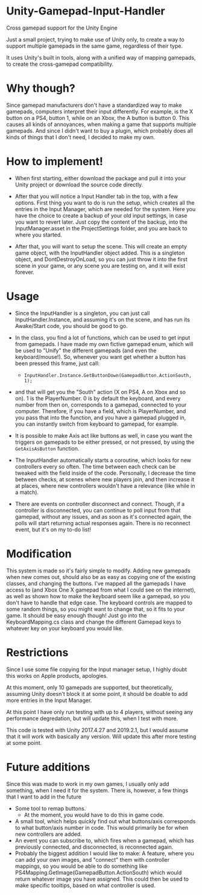 # Unity-Gamepad-Input-Handler
Cross gamepad support for the Unity Engine

Just a small project, trying to make use of Unity only, to create a way to support multiple gamepads in the same game, regardless of their type.

It uses Unity's built in tools, along with a unified way of mapping gamepads, to create the cross-gamepad compatibility.

# Why though?

Since gamepad manufacturers don't have a standardized way to make gamepads, computers interpret their input differently. For example, is the X button on a PS4, button 1, while on an Xbox, the A button is button 0. This causes all kinds of annoyances, when making a game that supports multiple gamepads. And since I didn't want to buy a plugin, which probably does all kinds of things that I don't need, I decided to make my own.

# How to implement!

- When first starting, either download the package and pull it into your Unity project or download the source code directly. 

- After that you will notice a Input Handler tab in the top, with a few options. First thing you want to do is run the setup, which creates all the entries in the Input Manager, which are needed for the system. Here you have the choice to create a backup of your old input settings, in case you want to revert later. Just copy the content of the backup, into the InputManager.asset in the ProjectSettings folder, and you are back to where you started.

- After that, you will want to setup the scene. This will create an empty game object, with the InputHandler object added. This is a singleton object, and DontDestroyOnLoad, so you can just throw it into the first scene in your game, or any scene you are testing on, and it will exist forever. 


# Usage
- Since the InputHandler is a singleton, you can just call InputHandler.Instance, and assuming it's on the scene, and has run its Awake/Start code, you should be good to go.

- In the class, you find a lot of functions, which can be used to get input from gamepads. I have made my own fictive gamepad enum, which will be used to "Unify" the different gamepads (and even the keyboard/mouse!). So, whenever you want get whether a button has been pressed this frame, just call: 
  - `InputHandler.Instance.GetButtonDown(GamepadButton.ActionSouth, 1);` 

- and that will get you the "South" action (X on PS4, A on Xbox and so on). 1 is the PlayerNumber. 0 is by default the keyboard, and every number from then on, corresponds to a gamepad, connected to your computer. Therefore, if you have a field, which is PlayerNumber, and you pass that into the function, and you have a gamepad plugged in, you can instantly switch from keyboard to gamepad, for example.

- It is possible to make Axis act like buttons as well, in case you want the triggers on gamepads to be either pressed, or not pressed, by using the `GetAxisAsButton` function.

- The InputHandler automatically starts a coroutine, which looks for new controllers every so often. The time between each check can be tweaked with the field inside of the code. Personally, I decrease the time between checks, at scenes where new players join, and then increase it at places, where new controllers wouldn't have a relevance (like while in a match).
- There are events on controller disconnect and connect. Though, if a controller is disconnected, you can continue to poll input from that gamepad, without any issues, and as soon as it's connected again, the polls will start returning actual responses again. There is no reconnect event, but it's on my to-do list!

# Modification
This system is made so it's fairly simple to modify. Adding new gamepads when new comes out, should also be as easy as copying one of the existing classes, and changing the buttons. I've mapped all the gamepads I have access to (and Xbox One X gamepad from what I could see on the internet), as well as shown how to make the keyboard seem like a gamepad, so you don't have to handle that edge case. The keyboard controls are mapped to some random things, so you might want to change that, so it fits to your game. It should be easy enough though! Just go into the KeyboardMapping.cs class and change the different Gamepad keys to whatever key on your keyboard you would like. 

# Restrictions
Since I use some file copying for the Input manager setup, I highly doubt this works on Apple products, apologies.

At this moment, only 10 gamepads are supported, but theoretically, assuming Unity doesn't block it at some point, it should be doable to add more entries in the Input Manager.

At this point I have only run testing with up to 4 players, without seeing any performance degredation, but will update this, when I test with more.

This code is tested with Unity 2017.4.27 and 2019.2.1, but I would assume that it will work with basically any version. Will update this after more testing at some point.

# Future additions
Since this was made to work in my own games, I usually only add something, when I need it for the system. There is, however, a few things that I want to add in the future
- Some tool to remap buttons.
  - At the moment, you would have to do this in game code.
- A small tool, which helps quickly find out what buttons/axis corresponds to what button/axis number in code. This would primarily be for when new controllers are added.
- An event you can subscribe to, which fires when a gamepad, which has previously connected, and disconnected, is reconnected again.
- Probably the biggest addition I would like to make: A feature, where you can add your own images, and "connect" them with controller mappings, so you would be able to do something like PS4Mapping.GetImage(GamepadButton.ActionSouth) which would return whatever image you have assigned. This could then be used to make specific tooltips, based on what controller is used.

